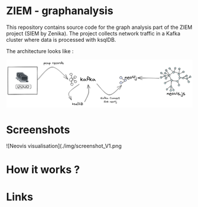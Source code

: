 # ZIEM - graphanalysis
This repository contains source code for the graph analysis part of the ZIEM project (SIEM by Zenika).
The project collects network traffic in a Kafka cluster where data is processed with ksqlDB.

The architecture looks like :

![Architecture diagram](./img/ziem-graphanalysis-archi.png)

# Screenshots

![Neovis visualisation](./img/screenshot_V1.png


# How it works ?

# Links
